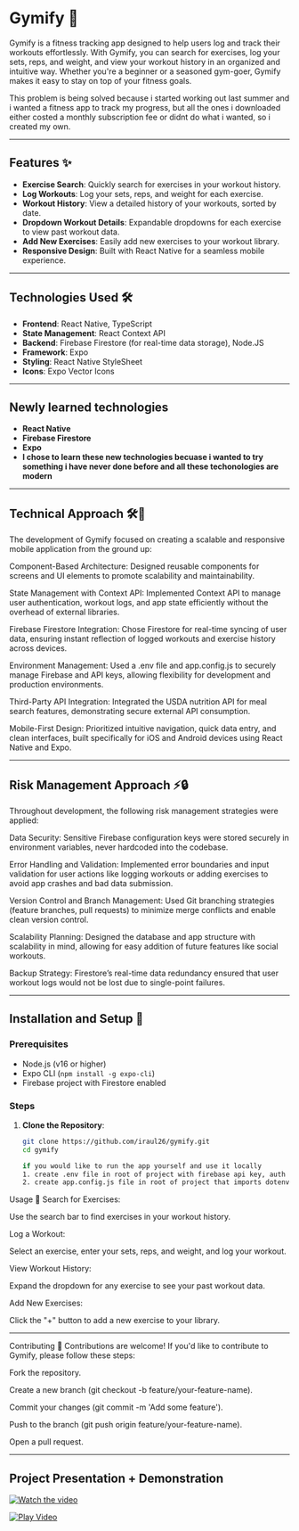 # Gymify 💪

Gymify is a fitness tracking app designed to help users log and track their workouts effortlessly. With Gymify, you can search for exercises, log your sets, reps, and weight, and view your workout history in an organized and intuitive way. Whether you're a beginner or a seasoned gym-goer, Gymify makes it easy to stay on top of your fitness goals.

This problem is being solved because i started working out last summer and i wanted a fitness app to track my progress, but all the ones i downloaded either costed a monthly subscription fee or didnt do what i wanted, so i created my own.

---

## Features ✨

- **Exercise Search**: Quickly search for exercises in your workout history.
- **Log Workouts**: Log your sets, reps, and weight for each exercise.
- **Workout History**: View a detailed history of your workouts, sorted by date.
- **Dropdown Workout Details**: Expandable dropdowns for each exercise to view past workout data.
- **Add New Exercises**: Easily add new exercises to your workout library.
- **Responsive Design**: Built with React Native for a seamless mobile experience.

---

## Technologies Used 🛠️

- **Frontend**: React Native, TypeScript
- **State Management**: React Context API
- **Backend**: Firebase Firestore (for real-time data storage), Node.JS
- **Framework**: Expo
- **Styling**: React Native StyleSheet
- **Icons**: Expo Vector Icons

---

## Newly learned technologies

- **React Native**
- **Firebase Firestore**
- **Expo**
- **I chose to learn these new technologies becuase i wanted to try something i have never done before and all these techonologies are modern**

---

## Technical Approach 🛠️🧠
The development of Gymify focused on creating a scalable and responsive mobile application from the ground up:

Component-Based Architecture: Designed reusable components for screens and UI elements to promote scalability and maintainability.

State Management with Context API: Implemented Context API to manage user authentication, workout logs, and app state efficiently without the overhead of external libraries.

Firebase Firestore Integration: Chose Firestore for real-time syncing of user data, ensuring instant reflection of logged workouts and exercise history across devices.

Environment Management: Used a .env file and app.config.js to securely manage Firebase and API keys, allowing flexibility for development and production environments.

Third-Party API Integration: Integrated the USDA nutrition API for meal search features, demonstrating secure external API consumption.

Mobile-First Design: Prioritized intuitive navigation, quick data entry, and clean interfaces, built specifically for iOS and Android devices using React Native and Expo.

---

## Risk Management Approach ⚡🔒
Throughout development, the following risk management strategies were applied:

Data Security: Sensitive Firebase configuration keys were stored securely in environment variables, never hardcoded into the codebase.

Error Handling and Validation: Implemented error boundaries and input validation for user actions like logging workouts or adding exercises to avoid app crashes and bad data submission.

Version Control and Branch Management: Used Git branching strategies (feature branches, pull requests) to minimize merge conflicts and enable clean version control.

Scalability Planning: Designed the database and app structure with scalability in mind, allowing for easy addition of future features like social workouts.

Backup Strategy: Firestore’s real-time data redundancy ensured that user workout logs would not be lost due to single-point failures.

---

## Installation and Setup 🚀

### Prerequisites
- Node.js (v16 or higher)
- Expo CLI (`npm install -g expo-cli`)
- Firebase project with Firestore enabled

### Steps
1. **Clone the Repository**:
   ```bash
   git clone https://github.com/iraul26/gymify.git
   cd gymify

   if you would like to run the app yourself and use it locally
   1. create .env file in root of project with firebase api key, auth domain, project id, storage bucket, sender id, app id, and usda third party api key.
   2. create app.config.js file in root of project that imports dotenv and has your firebaseConfig setup in the extra module


Usage 📱
Search for Exercises:

Use the search bar to find exercises in your workout history.

Log a Workout:

Select an exercise, enter your sets, reps, and weight, and log your workout.

View Workout History:

Expand the dropdown for any exercise to see your past workout data.

Add New Exercises:

Click the "+" button to add a new exercise to your library.

---

Contributing 🤝
Contributions are welcome! If you'd like to contribute to Gymify, please follow these steps:

Fork the repository.

Create a new branch (git checkout -b feature/your-feature-name).

Commit your changes (git commit -m 'Add some feature').

Push to the branch (git push origin feature/your-feature-name).

Open a pull request.

---

## Project Presentation + Demonstration

[![Watch the video](https://img.youtube.com/vi/eeKtifNtuNQ/hqdefault.jpg)](https://youtu.be/eeKtifNtuNQ)

[![Play Video](https://img.shields.io/badge/▶️%20Click%20to%20Play-%23FF0000?style=for-the-badge)](https://youtu.be/eeKtifNtuNQ)

